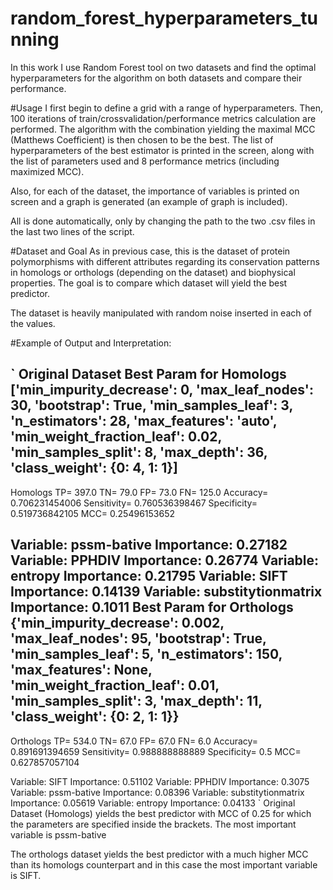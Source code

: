 # random_forest_hyperparameters_tunning
In this work I use Random Forest tool on two datasets and find the optimal hyperparameters for the algorithm on both datasets and compare their performance.

#Usage
I first begin to define a grid with a range of hyperparameters. Then, 100 iterations of train/crossvalidation/performance metrics calculation are performed. The algorithm with the combination yielding the maximal MCC (Matthews Coefficient) is then chosen to be the best. The list of hyperparameters of the best estimator is printed in the screen, along with the list of parameters used and 8 performance metrics (including maximized MCC). 

Also, for each of the dataset, the importance of variables is printed on screen and a graph is generated (an example of graph is included).

All is done automatically, only by changing the path to the two .csv files in the last two lines of the script.

#Dataset and Goal
As in previous case, this is the dataset of protein polymorphisms with different attributes regarding its conservation patterns in homologs or orthologs (depending on the dataset) and biophysical properties. The goal is to compare which dataset will yield the best predictor. 

The dataset is heavily manipulated with random noise inserted in each of the values.

#Example of Output and Interpretation:

`
Original Dataset
Best Param for Homologs
['min_impurity_decrease': 0, 'max_leaf_nodes': 30, 'bootstrap': True, 'min_samples_leaf': 3, 'n_estimators': 28, 'max_features': 'auto', 'min_weight_fraction_leaf': 0.02, 'min_samples_split': 8, 'max_depth': 36, 'class_weight': {0: 4, 1: 1}]
----
Homologs
TP=  397.0
TN=  79.0
FP=  73.0
FN=  125.0
Accuracy=  0.706231454006
Sensitivity=  0.760536398467
Specificity=  0.519736842105
MCC=  0.25496153652

Variable: pssm-bative          Importance: 0.27182
Variable: PPHDIV               Importance: 0.26774
Variable: entropy              Importance: 0.21795
Variable: SIFT                 Importance: 0.14139
Variable: substitytionmatrix   Importance: 0.1011
Best Param for Orthologs
{'min_impurity_decrease': 0.002, 'max_leaf_nodes': 95, 'bootstrap': True, 'min_samples_leaf': 5, 'n_estimators': 150, 'max_features': None, 'min_weight_fraction_leaf': 0.01, 'min_samples_split': 3, 'max_depth': 11, 'class_weight': {0: 2, 1: 1}}
----
Orthologs
TP=  534.0
TN=  67.0
FP=  67.0
FN=  6.0
Accuracy=  0.891691394659
Sensitivity=  0.988888888889
Specificity=  0.5
MCC=  0.627857057104

Variable: SIFT                 Importance: 0.51102
Variable: PPHDIV               Importance: 0.3075
Variable: pssm-bative          Importance: 0.08396
Variable: substitytionmatrix   Importance: 0.05619
Variable: entropy              Importance: 0.04133
`
Original Dataset (Homologs) yields the best predictor with MCC of 0.25 for which the parameters are specified inside the brackets. The most important variable is pssm-bative

The orthologs dataset yields the best predictor with a much higher MCC than its homologs counterpart and in this case the most important variable is SIFT.
